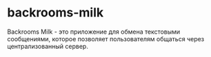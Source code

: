 # backrooms-milk
Backrooms Milk - это приложение для обмена текстовыми сообщениями, которое позволяет пользователям общаться через централизованный сервер.
